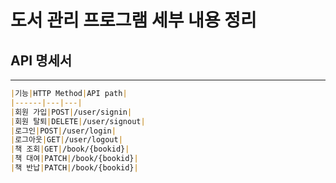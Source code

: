 # 도서 관리 프로그램 세부 내용 정리

## API 명세서
---
```markdown
|기능|HTTP Method|API path|
|------|---|---|
|회원 가입|POST|/user/signin|
|회원 탈퇴|DELETE|/user/signout|
|로그인|POST|/user/login|
|로그아웃|GET|/user/logout|
|책 조회|GET|/book/{bookid}|
|책 대여|PATCH|/book/{bookid}|
|책 반납|PATCH|/book/{bookid}|
```